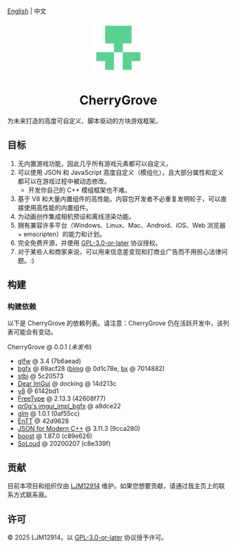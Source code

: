 [English](README.md) | 中文

<p align="center"><img alt="CherryGrove Logo" width="120" src="assets/icons/CherryGrove-trs-2048.png" /></p>

<h1 align="center">CherryGrove</h1>

为未来打造的高度可自定义、脚本驱动的方块游戏框架。

## 目标

1. 无内置游戏功能，因此几乎所有游戏元素都可以自定义。
2. 可以使用 JSON 和 JavaScript 高度自定义（模组化），且大部分属性和定义都可以在游戏过程中被动态修改。
   - 开发你自己的 C++ 模组框架也不难。
3. 基于 V8 和大量内置组件的高性能。内容包开发者不必重复发明轮子，可以直接使用高性能的内置组件。
4. 为动画创作集成相机预设和离线渲染功能。
5. 拥有兼容许多平台（Windows、Linux、Mac、Android、iOS、Web 浏览器 + emscripten）的能力和计划。
6. 完全免费开源，并使用 [GPL-3.0-or-later](LICENSE) 协议授权。
7. 对于某些人和商家来说，可以用来信息差变现和打商业广告而不用担心法律问题。:)

## 构建

### 构建依赖

以下是 CherryGrove 的依赖列表。请注意：CherryGrove 仍在活跃开发中，该列表可能会有变动。

CherryGrove @ 0.0.1 (*未发布*)

- [glfw](https://www.glfw.org/) @ 3.4 (7b6aead)
- [bgfx](https://github.com/bkaradzic/bgfx) @ 69acf28 ([bimg](https://github.com/bkaradzic/bimg) @ 0d1c78e, [bx](https://github.com/bkaradzic/bx) @ 7014882)
- [stbi](https://github.com/nothings/stb) @ 5c20573
- [Dear ImGui](https://github.com/ocornut/imgui) @ docking @ 14d213c
- [v8](https://v8.dev/) @ 6142bd1
- [FreeType](https://freetype.org/) @ 2.13.3 (42608f77)
- [pr0g's imgui_impl_bgfx](https://gist.github.com/pr0g/aff79b71bf9804ddb03f39ca7c0c3bbb) @ a8dce22
- [glm](https://github.com/g-truc/glm) @ 1.0.1 (0af55cc)
- [EnTT](https://github.com/skypjack/entt) @ 42d9628
- [JSON for Modern C++](https://github.com/nlohmann/json) @ 3.11.3 (9cca280)
- [boost](https://boost.org) @ 1.87.0 (c89e626)
- [SoLoud](https://solhsa.com/soloud/index.html) @ 20200207 (c8e339f)

## 贡献

目前本项目和组织仅由 [LJM12914](https://github.com/ljm12914) 维护。如果您想要贡献，请通过我主页上的联系方式联系我。

## 许可

© 2025 LJM12914。以 [GPL-3.0-or-later](LICENSE) 协议授予许可。

